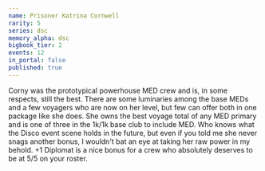 ```yaml
---
name: Prisoner Katrina Cornwell
rarity: 5
series: dsc
memory_alpha: dsc
bigbook_tier: 2
events: 12
in_portal: false
published: true
---
```


Corny was the prototypical powerhouse MED crew and is, in some respects, still the best. There are some luminaries among the base MEDs and a few voyagers who are now on her level, but few can offer both in one package like she does. She owns the best voyage total of any MED primary and is one of three in the 1k/1k base club to include MED. Who knows what the Disco event scene holds in the future, but even if you told me she never snags another bonus, I wouldn't bat an eye at taking her raw power in my behold. +1 Diplomat is a nice bonus for a crew who absolutely deserves to be at 5/5 on your roster.

